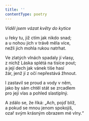 ```yaml
---
title: ''
contentType: poetry
---
```


<section>

_Viděl jsem vázat květy do kytice_

u řeky tu, již ctím jak nikdo snad;  
a u nohou jich v trávě měla více,  
nežli jich mohla rukou natrhat.

</section>

<section>

Ve zlatých vlnách spadaly jí vlasy,  
z nichž Láska splétá na tisíce pout;  
a její dech jak vánek tiše hasí  
žár, jenž jí z očí nepřestává žhnout.

</section>

<section>

I zastavil se proud a vody v něm,  
jako by sám chtěl stát se zrcadlem  
pro její vlas a pohled slastiplný.

</section>

<section>

A zdálo se, že říká: „Ach, pojď blíž,  
a pokud se mnou jenom spokojíš,  
ozař svým krásným obrazem mé vlny.“

</section>
